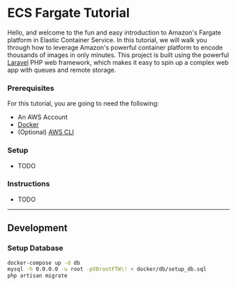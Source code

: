# ECS Fargate Tutorial

Hello, and welcome to the fun and easy introduction to Amazon's Fargate platform in Elastic Container Service. In this tutorial, we will walk you through how to leverage Amazon's powerful container platform to encode thousands of images in only minutes. This project is built using the powerful [Laravel](https://laravel.com/) PHP web framework, which makes it easy to spin up a complex web app with queues and remote storage. 

### Prerequisites

For this tutorial, you are going to need the following:

- An AWS Account
- [Docker](https://www.docker.com/)
- (Optional) [AWS CLI](https://docs.aws.amazon.com/cli/latest/userguide/installing.html)

### Setup
- TODO

### Instructions
- TODO

---

## Development

### Setup Database
```bash
docker-compose up -d db
mysql -h 0.0.0.0 -u root -pVBrootFTW\! < docker/db/setup_db.sql
php artisan migrate
```
